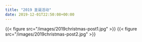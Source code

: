 ```yaml
---
title: "2019 圣诞活动"
date: 2019-12-01T22:50:08+00:00
---
```


{{< figure src="/images/2019christmas-post1.jpg" >}}
{{< figure src="/images/2019christmas-post2.jpg" >}}


